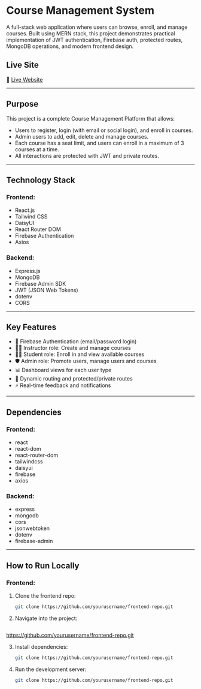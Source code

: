 #  Course Management System

A full-stack web application where users can browse, enroll, and manage courses. Built using MERN stack, this project demonstrates practical implementation of JWT authentication, Firebase auth, protected routes, MongoDB operations, and modern frontend design.

## Live Site
🔗 [Live Website](https://course-management-system-4bb8d.web.app)

---

## Purpose

This project is a complete Course Management Platform that allows:
- Users to register, login (with email or social login), and enroll in courses.
- Admin users to add, edit, delete and manage courses.
- Each course has a seat limit, and users can enroll in a maximum of 3 courses at a time.
- All interactions are protected with JWT and private routes.

---

## Technology Stack

### Frontend:

- React.js
- Tailwind CSS
- DaisyUI
- React Router DOM
- Firebase Authentication
- Axios

### Backend:

- Express.js
- MongoDB
- Firebase Admin SDK
- JWT (JSON Web Tokens)
- dotenv
- CORS

---

## Key Features

- 🔐 Firebase Authentication (email/password login)
- 🧑‍🏫 Instructor role: Create and manage courses
- 🧑‍🎓 Student role: Enroll in and view available courses
- 🛡️ Admin role: Promote users, manage users and courses
- 📊 Dashboard views for each user type
- 🎯 Dynamic routing and protected/private routes
- ⚡ Real-time feedback and notifications

---

## Dependencies

### Frontend:

- react
- react-dom
- react-router-dom
- tailwindcss
- daisyui
- firebase
- axios

### Backend:

- express
- mongodb
- cors
- jsonwebtoken
- dotenv
- firebase-admin

---

## How to Run Locally

### Frontend:

1. Clone the frontend repo:
   ```bash
   git clone https://github.com/yourusername/frontend-repo.git
   
2. Navigate into the project:
   ```bash
  https://github.com/yourusername/frontend-repo.git
   
3. Install dependencies:
   ```bash
   git clone https://github.com/yourusername/frontend-repo.git
   
4. Run the development server:
   ```bash
   git clone https://github.com/yourusername/frontend-repo.git





